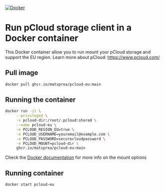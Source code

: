 [![Docker](https://github.com/matsprea/pcloud-eu/actions/workflows/docker-publish.yml/badge.svg)](https://github.com/matsprea/pcloud-eu/actions/workflows/docker-publish.yml)

# Run pCloud storage client in a Docker container

This Docker container allow you to run mount your pCloud storage and support the EU region.  Learn more about pCloud: <https://www.pcloud.com/>

## Pull image

```sh
docker pull ghcr.io/matsprea/pcloud-eu:main
```

## Running the container

```sh
docker run -it \
     --privileged \
     -v pcloud-dir:/root/.pcloud:shared \
     --name pcloud-eu \
     -e PCLOUD_REGION_EU=true \
     -e PCLOUD_USERNAME=youremail@example.com \
     -e PCLOUD_PASSWORD=securecloudpassword \
     -e PCLOUD_MOUNT=pcloud-dir \
     ghcr.io/matsprea/pcloud-eu:main 
```

Check the [Docker documentation](https://docs.docker.com/storage/bind-mounts/#choose-the--v-or---mount-flag) for more info on the mount options

## Running container

```sh
docker start pcloud-eu
```
